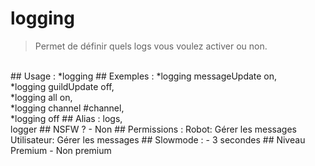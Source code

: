 # logging

> Permet de définir quels logs vous voulez activer ou non.

<br>
## Usage :
*logging <paramètre> <on/off>
## Exemples :
*logging messageUpdate on,
<br>*logging guildUpdate off,
<br>*logging all on,
<br>*logging channel #channel,
<br>*logging off
## Alias :
logs,
<br>logger
## NSFW ?
- Non
## Permissions :
Robot: Gérer les messages
<br>
Utilisateur: Gérer les messages
## Slowmode :
- 3 secondes
## Niveau Premium
- Non premium